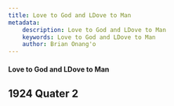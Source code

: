 ```yaml
---
title: Love to God and LDove to Man 	
metadata:
    description: Love to God and LDove to Man 	
    keywords: Love to God and LDove to Man 	
    author: Brian Onang'o
---
```


#### Love to God and LDove to Man 	

## 1924 Quater 2
